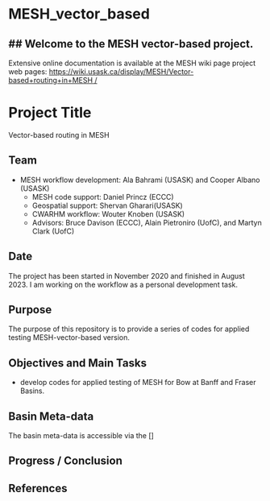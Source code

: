 ﻿# MESH_vector_based
## ## Welcome to the MESH vector-based project.

Extensive online documentation is available at the MESH wiki page project web pages:
[https://wiki.usask.ca/display/MESH/Vector-based+routing+in+MESH /]( https://wiki.usask.ca/display/MESH/Vector-based+routing+in+MESH/)


# Project Title
Vector-based routing in MESH

## Team
- MESH workflow development: Ala Bahrami (USASK) and Cooper Albano (USASK)  
  - MESH code support: Daniel Princz (ECCC) 
  - Geospatial support: Shervan Gharari(USASK)
  - CWARHM workflow: Wouter Knoben (USASK) 
  - Advisors: Bruce Davison (ECCC), Alain Pietroniro (UofC), and Martyn Clark (UofC) 

## Date
The project has been started in November 2020 and finished in August 2023. I am working on the workflow as a personal development task. 

## Purpose
The purpose of this repository is to provide a series of codes for applied testing MESH-vector-based version. 


## Objectives and Main Tasks
  * develop codes for applied testing of MESH for Bow at Banff and Fraser Basins. 

## Basin Meta-data
The basin meta-data is accessible via the [] 

## Progress / Conclusion


## References

